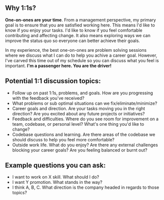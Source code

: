 ## Why 1:1s?
**One-on-ones are your time**. From a management perspective, my primary goal is to ensure that you are satisfied working here.
This means I'd like to know if you enjoy your tasks. I'd like to know if you feel comfortable contributing and affecting change.
It also means exploring ways we can improve the status quo so everyone can better achieve their goals.

In my experience, the best one-on-ones are problem solving sessions where we discuss what I can do to help you achive a career goal.
However, I've carved this time out of my schedule so you can discuss what you feel is important. **I'm a passenger here. You are the driver!**

## Potential 1:1 discussion topics:
- Follow up on past 1:1s, problems, and goals. How are you progressing with the feedback you've received?
- What problems or sub optimal situations can we fix/eliminate/minimize?
- Career goals and direction. Are your tasks moving you in the right direction? Are you excited about any future projects or initiatives?
- Feedback and difficulties. Where do you see room for improvement on a team, codebase, or personal level? What's one thing you'd like to change?
- Codebase questions and learning. Are there areas of the codebase we should discuss to help you feel more comfortable?
- Outside work life. What do you enjoy? Are there any external challenges blocking your career goals? Are you feeling balanced or burnt out?
  
## Example questions you can ask:
- I want to work on X skill. What should I do?
- I want Y promotion. What stands in the way?
- I think A, B, C. What direction is the company headed in regards to those topics?
